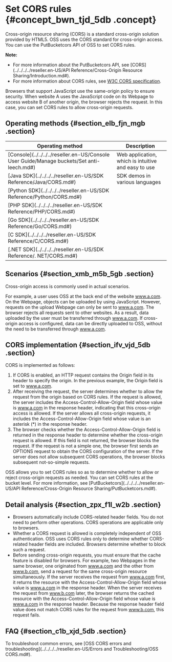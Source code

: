# Set CORS rules {#concept_bwn_tjd_5db .concept}

Cross-origin resource sharing \(CORS\) is a standard cross-origin solution provided by HTML5. OSS uses the CORS standard for cross-origin access. You can use the PutBucketcors API of OSS to set CORS rules.

**Note:** 

-   For more information about the PutBucketcors API, see [CORS](../../../../reseller.en-US/API Reference/Cross-Origin Resource Sharing/Introduction.md#).
-   For more information about CORS rules, see [W3C CORS specification](http://www.w3.org/TR/cors/).

Browsers that support JavaScript use the same-origin policy to ensure security. When website A uses the JavaScript code on its Webpage to access website B of another origin, the browser rejects the request. In this case, you can set CORS rules to allow cross-origin requests.

## Operating methods {#section_elb_fjn_mgb .section}

|Operating method|Description|
|----------------|-----------|
|[Console](../../../../reseller.en-US/Console User Guide/Manage buckets/Set anti-leech.md#)|Web application, which is intuitive and easy to use|
|[Java SDK](../../../../reseller.en-US/SDK Reference/Java/CORS.md#)|SDK demos in various languages|
|[Python SDK](../../../../reseller.en-US/SDK Reference/Python/CORS.md#)|
|[PHP SDK](../../../../reseller.en-US/SDK Reference/PHP/CORS.md#)|
|[Go SDK](../../../../reseller.en-US/SDK Reference/Go/CORS.md#)|
|[C SDK](../../../../reseller.en-US/SDK Reference/C/CORS.md#)|
|[.NET SDK](../../../../reseller.en-US/SDK Reference/. NET/CORS.md#)|

## Scenarios {#section_xmb_m5b_5gb .section}

Cross-origin access is commonly used in actual scenarios.

For example, a user uses OSS at the back end of the website www.a.com. On the Webpage, objects can be uploaded by using JavaScript. However, requests on the upload Webpage can only be sent to www.a.com. The browser rejects all requests sent to other websites. As a result, data uploaded by the user must be transferred through www.a.com. If cross-origin access is configured, data can be directly uploaded to OSS, without the need to be transferred through www.a.com.

## CORS implementation {#section_ifv_vjd_5db .section}

CORS is implemented as follows:

1.  If CORS is enabled, an HTTP request contains the Origin field in its header to specify the origin. In the previous example, the Origin field is set to www.a.com.
2.  After receiving the request, the server determines whether to allow the request from the origin based on CORS rules. If the request is allowed, the server includes the Access-Control-Allow-Origin field whose value is www.a.com in the response header, indicating that this cross-origin access is allowed. If the server allows all cross-origin requests, it includes the Access-Control-Allow-Origin field whose value is an asterisk \(\*\) in the response header.
3.  The browser checks whether the Access-Control-Allow-Origin field is returned in the response header to determine whether the cross-origin request is allowed. If this field is not returned, the browser blocks the request. If the request is not a simple one, the browser first sends an OPTIONS request to obtain the CORS configuration of the server. If the server does not allow subsequent CORS operations, the browser blocks subsequent not-so-simple requests.

OSS allows you to set CORS rules so as to determine whether to allow or reject cross-origin requests as needed. You can set CORS rules at the bucket level. For more information, see [PutBucketcors](../../../../reseller.en-US/API Reference/Cross-Origin Resource Sharing/PutBucketcors.md#).

## Detail analysis {#section_zpx_f1l_w2b .section}

-   Browsers automatically include CORS-related header fields. You do not need to perform other operations. CORS operations are applicable only to browsers.
-   Whether a CORS request is allowed is completely independent of OSS authentication. OSS uses CORS rules only to determine whether CORS-related header fields are included. Browsers determine whether to block such a request.
-   Before sending cross-origin requests, you must ensure that the cache feature is disabled for browsers. For example, two Webpages in the same browser, one originated from www.a.com and the other from www.b.com, send a request for the same cross-origin resource simultaneously. If the server receives the request from www.a.com first, it returns the resource with the Access-Control-Allow-Origin field whose value is www.a.com in the response header. When the server receives the request from www.b.com later, the browser returns the cached resource with the Access-Control-Allow-Origin field whose value is www.a.com in the response header. Because the response header field value does not match CORS rules for the request from www.b.com, this request fails.

## FAQ {#section_c1b_xjd_5db .section}

To troubleshoot common errors, see [OSS CORS errors and troubleshooting](../../../../reseller.en-US/Errors and Troubleshooting/OSS CORS.md#).

